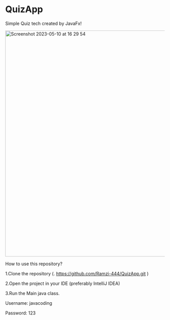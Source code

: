 # QuizApp
Simple Quiz tech created by JavaFx!


<img width="712" alt="Screenshot 2023-05-10 at 16 29 54" src="https://github.com/Ramzi-444/QuizApp/assets/128693049/e0d187f4-5e3a-447b-b00b-7c67d0b24144">

How to use this repository?

1.Clone the repository (. https://github.com/Ramzi-444/QuizApp.git )

2.Open the project in your IDE (preferably IntelliJ IDEA)

3.Run the Main java class.



Username: javacoding

Password: 123
